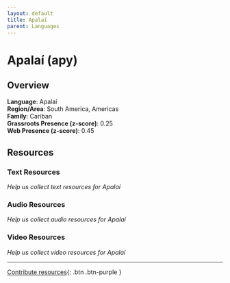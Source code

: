 ```yaml
---
layout: default
title: Apalaí
parent: Languages
---
```


# Apalaí (apy)

## Overview

**Language**: Apalaí  
**Region/Area**: South America, Americas  
**Family**: Cariban  
**Grassroots Presence (z-score)**: 0.25  
**Web Presence (z-score)**: 0.45  

## Resources

### Text Resources
*Help us collect text resources for Apalaí*

### Audio Resources
*Help us collect audio resources for Apalaí*

### Video Resources
*Help us collect video resources for Apalaí*

---

[Contribute resources](https://forms.office.com/e/1SfLJx3u1r){: .btn .btn-purple }
